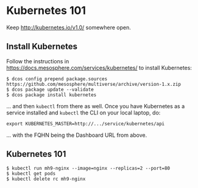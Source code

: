# Kubernetes 101

Keep http://kubernetes.io/v1.0/ somewhere open.


## Install Kubernetes

Follow the instructions in https://docs.mesosphere.com/services/kubernetes/ to install Kubernetes:

    $ dcos config prepend package.sources https://github.com/mesosphere/multiverse/archive/version-1.x.zip
    $ dcos package update --validate
    $ dcos package install kubernetes

... and then `kubectl` from there as well. Once you have Kubernetes as a service installed and `kubectl` the CLI on your local laptop, do:

    export KUBERNETES_MASTER=http://.../service/kubernetes/api
    
... with the FQHN being the Dashboard URL from above.


## Kubernetes 101

    $ kubectl run mh9-nginx --image=nginx --replicas=2 --port=80
    $ kubectl get pods
    $ kubectl delete rc mh9-nginx
